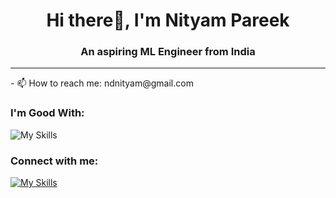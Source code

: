 <center><h1>Hi there👋, I'm Nityam Pareek</h1></center>
<center><h3>An aspiring ML Engineer from India</h3></center>
<hr>
- 📫 How to reach me: ndnityam@gmail.com

### I'm Good With:
![My Skills](https://skillicons.dev/icons?i=c,cpp,py,r,pytorch,tensorflow,mysql,html)

### Connect with me:
[![My Skills](https://skillicons.dev/icons?i=linkedin)](https://www.linkedin.com/in/nityampareek/)
